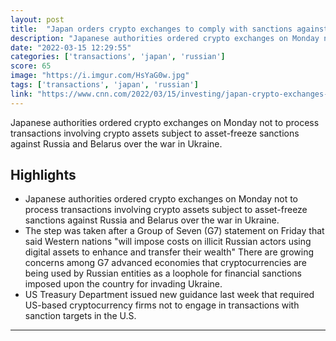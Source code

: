 ```yaml
---
layout: post
title:  "Japan orders crypto exchanges to comply with sanctions against Russia"
description: "Japanese authorities ordered crypto exchanges on Monday not to process transactions involving crypto assets subject to asset-freeze sanctions against Russia and Belarus over the war in Ukraine."
date: "2022-03-15 12:29:55"
categories: ['transactions', 'japan', 'russian']
score: 65
image: "https://i.imgur.com/HsYaG0w.jpg"
tags: ['transactions', 'japan', 'russian']
link: "https://www.cnn.com/2022/03/15/investing/japan-crypto-exchanges-russia-sanctions-intl-hnk/index.html"
---
```


Japanese authorities ordered crypto exchanges on Monday not to process transactions involving crypto assets subject to asset-freeze sanctions against Russia and Belarus over the war in Ukraine.

## Highlights

- Japanese authorities ordered crypto exchanges on Monday not to process transactions involving crypto assets subject to asset-freeze sanctions against Russia and Belarus over the war in Ukraine.
- The step was taken after a Group of Seven (G7) statement on Friday that said Western nations "will impose costs on illicit Russian actors using digital assets to enhance and transfer their wealth" There are growing concerns among G7 advanced economies that cryptocurrencies are being used by Russian entities as a loophole for financial sanctions imposed upon the country for invading Ukraine.
- US Treasury Department issued new guidance last week that required US-based cryptocurrency firms not to engage in transactions with sanction targets in the U.S.

---
